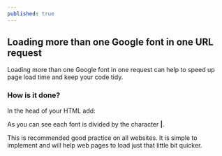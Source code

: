```yaml
---
published: true
---
```

## Loading more than one Google font in one URL request

Loading more than one Google font in one request can help to speed up page load time and keep your code tidy.

### How is it done?
In the head of your HTML add:

  **<link href="http://fonts.googleapis.com/css?		family=Lato:300,400,400italic,600,700|Raleway:300,400,500,600,700|Crete+Round:400italic" rel="stylesheet" 		type="text/css" />**

As you can see each font is divided by the character **|**.

This is recommended good practice on all websites. It is simple to implement and will help web pages to load just that little bit quicker.
